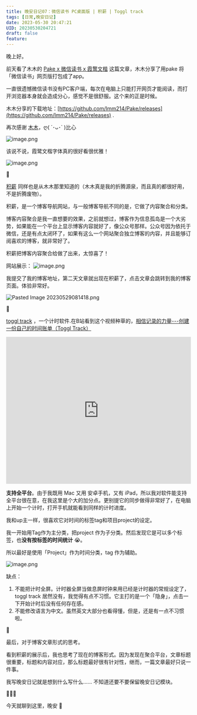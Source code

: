 ```yaml
---
title: 晚安日记07：微信读书 PC桌面版 | 积薪 | Toggl track
tags: [日常,晚安日记]
date: 2023-05-30 20:47:21
UID: 20230530204721
draft: false
feature: 
---
```


晚上好。

前天看了木木的 [Pake x 微信读书 x 霞鹜文楷](https://immmmm.com/weread-lxgw-by-pake/) 这篇文章，木木分享了用pake 将「微信读书」网页版打包成了app。

一直很遗憾微信读书没有PC客户端，每次在电脑上只能打开网页才能阅读，而打开浏览器本身就会造成分心，感觉不是很舒服。这个来的正是时候。

<!--more-->

木木分享的下载地址：[https://github.com/lmm214/Pake/releases](https://github.com/lmm214/Pake/releases) .

再次感谢 [木木](https://immmmm.com/)，ღ( ´･ᴗ･` )比心

![image.png](https://s2.loli.net/2023/05/30/fPjvy5u1cDlq7tC.png)

该说不说，霞鹭文楷字体真的很好看很优雅！

![image.png](https://s2.loli.net/2023/05/30/3SIHgaskvpnRPqu.png)

🌲

[积薪](https://firewood.news) 同样也是从木木那里知道的（木木真是我的折腾源泉，而且真的都很好用，不是折腾废物）。

积薪，是一个博客导航网站，与一般博客导航不同的是，它做了内容聚合和分类。

博客内容聚合是我一直想要的效果，之前就想过，博客作为信息孤岛是一个大劣势，如果能在一个平台上显示博客内容就好了，像公众号那样。公众号因为依托于微信，还是有点太闭环了，如果有这么一个网站聚合独立博客的内容，并且能够订阅喜欢的博客，就非常好了。

积薪把博客内容聚合给做了出来，太惊喜了！

网站展示：
![image.png](https://s2.loli.net/2023/05/29/BPYyoGO52Xba8tD.png)


我提交了我的博客地址，第二天文章就出现在积薪了，点击文章会跳转到我的博客页面。体验非常好。

![Pasted Image 20230529081418.png](app://local/Users/liuyaru/Library/Mobile%20Documents/iCloud~md~obsidian/Documents/%E5%8D%A1%E7%89%87%E7%9B%92%E5%AD%90/_%E9%99%84%E4%BB%B6/Pasted%20Image%2020230529081418.png?1685319258207)


🌲

[toggl track](toggl.com) ，一个计时软件.在B站看到这个视频种草的，[相信记录的力量---创建一份自己的时间账单（Toggl Track）](https://www.bilibili.com/video/BV18L411B7Zi/?spm_id_from=333.1007.top_right_bar_window_default_collection.content.click&vd_source=ebb94d57c4e84cc0314c73e881f25a9c)

<iframe src="https://player.bilibili.com/player.html?aid=443851332&bvid=BV18L411B7Zi&cid=1133950522&page=1" scrolling="no" border="0" frameborder="no" framespacing="0" allowfullscreen="true" width="100%"  height="400px"> </iframe>

**支持全平台**。由于我既用 Mac 又用 安卓手机，又有 iPad，所以我对软件能支持全平台很在意，在我这里是个大的加分点。更别提它的同步做得非常好了，在电脑上开始一个计时，打开手机就能看到同样的计时进度。

我和up主一样，很喜欢它对时间的标签tag和项目project的设定。

我一开始用Tag作为主分类，把project 作为子分类。然后发现它是可以多个标签，也**没有按标签的时间统计** 😭。

所以最好是使用「Project」作为时间分类，tag 作为辅助。

![image.png](https://s2.loli.net/2023/05/30/XOeinIR6dWZ2Poh.png)


缺点：
1. 不能把计时全屏。计时器全屏当做息屏时钟来用已经是计时器的常规设定了，toggl track 居然没有，我觉得有点不习惯。它主打的是一个「隐身」，点击一下开始计时后没有任何存在感。
2. 不能修改语言为中文。虽然英文大部分也看得懂，但是，还是有一点不习惯啦。

🌲

最后，对于博客文章形式的思考。

看到积薪的展示后，我也思考了现在的博客形式。因为发现在聚合平台，文章标题很重要，标题和内容对应，那么标题最好很有针对性，继而，一篇文章最好只说一件事。

我写晚安日记就是想到什么写什么...... 不知道还要不要保留晚安日记模块。

🥑🥑🥑

今天就聊到这里，晚安 🌛